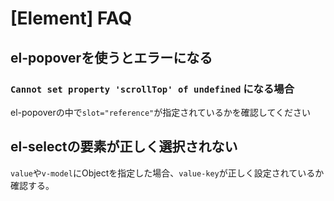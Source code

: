 # [Element] FAQ


el-popoverを使うとエラーになる
------------------------------

### `Cannot set property 'scrollTop' of undefined` になる場合

el-popoverの中で`slot="reference"`が指定されているかを確認してください


el-selectの要素が正しく選択されない
-----------------------------------

`value`や`v-model`にObjectを指定した場合、`value-key`が正しく設定されているか確認する。

